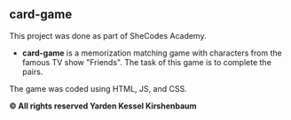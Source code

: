 ## card-game

This project was done as part of SheCodes Academy.

- **card-game** is a memorization matching game with characters from the famous TV show "Friends". The task of this game is to complete the pairs.

The game was coded using HTML, JS, and CSS.

**© All rights reserved Yarden Kessel Kirshenbaum**

